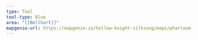 ```yaml
---
type: Tool
tool-type: Blue
area: "[[Bellhart]]"
mapgenie-url: https://mapgenie.io/hollow-knight-silksong/maps/pharloom?locationIds=478345
---
```

